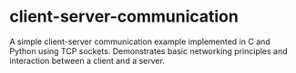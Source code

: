 # client-server-communication
A simple client-server communication example implemented in C and Python using TCP sockets. Demonstrates basic networking principles and interaction between a client and a server.
